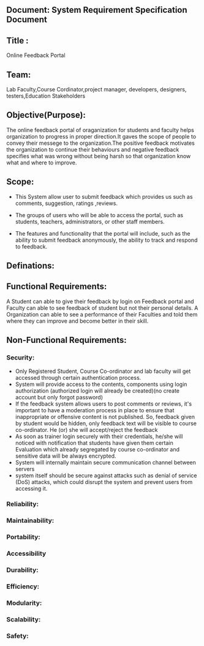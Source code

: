 ## Document: System Requirement Specification Document

## Title :
Online Feedback Portal

## Team:
Lab Faculty,Course Cordinator,project manager, developers, designers, testers,Education Stakeholders




## Objective(Purpose):
The online feedback portal of oraganization for students and faculty helps organization to progress in proper direction.It gaves the scope of people to convey their messege to the organization.The positive feedback motivates the organization to continue their behaviours and negative feedback specifies what was wrong without being harsh so that organization know what and where to improve.



## Scope:
- This System allow user to submit feedback which provides us such as comments, suggestion, ratings ,reviews.

- The groups of users who will be able to access the portal, such as students, teachers, administrators, or other staff members.

- The features and functionality that the portal will include, such as the ability to submit feedback anonymously, the ability to track and respond to feedback.

## Definations:




## Functional Requirements:

 A Student can able to give their feedback by login on Feedback portal and Faculty can able to see feedback of student but not their personal details.
 A Organization can able to see a performance of their Faculties and told them where they can improve and become better in their skill.






## Non-Functional Requirements:
### Security:
- Only Registered Student, Course Co-ordinator and lab faculty will get accessed through certain authentication process.
- System will provide access to the contents, components using login authorization (authorized login will already be created)(no create account but only forgot password)
- If the feedback system allows users to post comments or reviews, it's important to have a moderation process in place to ensure that inappropriate or offensive content is not published. So, feedback given by student would be hidden, only feedback text will be visible to course co-ordinator. He (or) she will accept/reject the feedback
- As soon as trainer login securely with their credentials, he/she will noticed with notification that students have given them certain Evaluation which already segregated by course co-ordinator and sensitive data will be always encrypted.
- System will internally maintain secure communication channel between servers
- system itself should be secure against attacks such as denial of service (DoS) attacks, which could disrupt the system and prevent users from accessing it.

### Reliability:



### Maintainability:




### Portability:



### Accessibility




### Durability:




### Efficiency:





### Modularity:




### Scalability:




### Safety:





